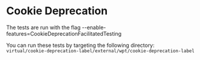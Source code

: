 # Cookie Deprecation

The tests are run with the flag
--enable-features=CookieDeprecationFacilitatedTesting

You can run these tests by targeting the following directory:
`virtual/cookie-deprecation-label/external/wpt/cookie-deprecation-label`
